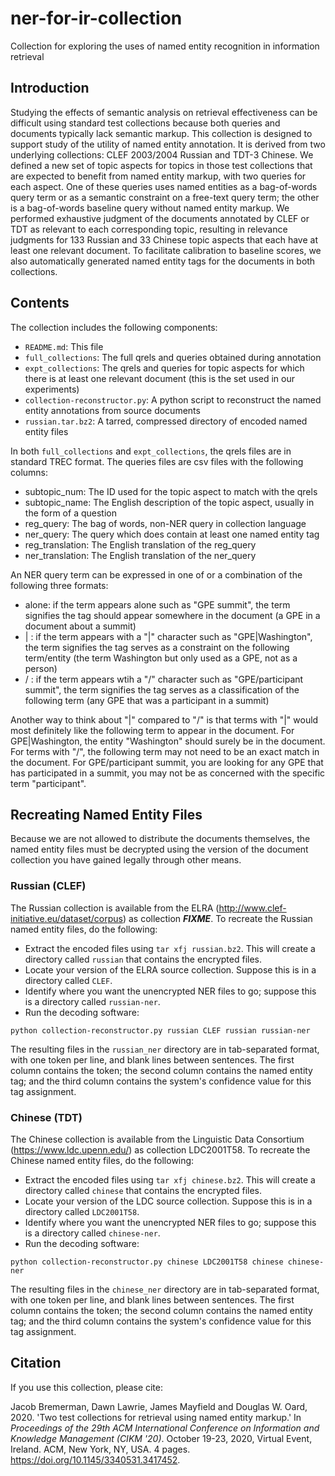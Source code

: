 # ner-for-ir-collection
Collection for exploring the uses of named entity recognition in information retrieval

## Introduction

Studying the effects of semantic analysis on retrieval effectiveness can be difficult using standard test collections because both queries and documents typically lack semantic markup. This collection is designed to support study of the utility of named entity annotation. It is derived from two underlying collections: CLEF 2003/2004 Russian and TDT-3 Chinese.  We defined a new set of topic aspects for topics in those test collections that are expected to benefit from named entity markup, with two queries for each aspect.  One of these queries uses named entities as a bag-of-words query term or as a semantic constraint on a free-text query term; the other is a bag-of-words baseline query without named entity markup. We performed exhaustive judgment of the documents annotated by CLEF or TDT as relevant to each corresponding topic, resulting in relevance judgments for 133 Russian and 33 Chinese topic aspects that each have at least one relevant document. To facilitate calibration to baseline scores, we also automatically generated named entity tags for the documents in both collections.

## Contents

The collection includes the following components:

* ```README.md```: This file
* ```full_collections```: The full qrels and queries obtained during annotation
* ```expt_collections```: The qrels and queries for topic aspects for which there is at least one relevant document (this is the set used in our experiments)
* ```collection-reconstructor.py```: A python script to reconstruct the named entity annotations from source documents
* ```russian.tar.bz2```: A tarred, compressed directory of encoded named entity files

In both ```full_collections``` and ```expt_collections```, the qrels files are in standard TREC format. The queries files are csv files with the following columns:

* subtopic_num: The ID used for the topic aspect to match with the qrels
* subtopic_name: The English description of the topic aspect, usually in the form of a question
* reg_query: The bag of words, non-NER query in collection language
* ner_query: The query which does contain at least one named entity tag
* reg_translation: The English translation of the reg_query
* ner_translation: The English translation of the ner_query

An NER query term can be expressed in one of or a combination of the following three formats:

* alone: if the term appears alone such as "GPE summit", the term signifies the tag should appear somewhere in the document (a GPE in a document about a summit)
* | : if the term appears with a "|" character such as "GPE|Washington", the term signifies the tag serves as a constraint on the following term/entity (the term Washington but only used as a GPE, not as a person)
* / : if the term appears wtih a "/" character such as "GPE/participant summit", the term signifies the tag serves as a classification of the following term (any GPE that was a participant in a summit)

Another way to think about "|" compared to "/" is that terms with "|" would most definitely like the following term to appear in the document.  For GPE|Washington, the entity "Washington" should surely be in the document.  For terms with "/", the following term may not need to be an exact match in the document.  For GPE/participant summit, you are looking for any GPE that has participated in a summit, you may not be as concerned with the specific term "participant".

## Recreating Named Entity Files

Because we are not allowed to distribute the documents themselves, the named entity files must be decrypted using the version of the document collection you have gained legally through other means. 

### Russian (CLEF)

The Russian collection is available from the ELRA (http://www.clef-initiative.eu/dataset/corpus) as collection ***FIXME***. To recreate the Russian named entity files, do the following:

* Extract the encoded files using ```tar xfj russian.bz2```. This will create a directory called ```russian``` that contains the encrypted files.
* Locate your version of the ELRA source collection. Suppose this is in a directory called ```CLEF```.
* Identify where you want the unencrypted NER files to go; suppose this is a directory called ```russian-ner```.
* Run the decoding software:

```
python collection-reconstructor.py russian CLEF russian russian-ner
```
The resulting files in the ```russian_ner``` directory are in tab-separated format, with one token per line, and blank lines between sentences. The first column contains the token; the second column contains the named entity tag; and the third column contains the system's confidence value for this tag assignment.

### Chinese (TDT)

The Chinese collection is available from the Linguistic Data Consortium (https://www.ldc.upenn.edu/) as collection LDC2001T58. To recreate the Chinese named entity files, do the following:

* Extract the encoded files using ```tar xfj chinese.bz2```. This will create a directory called ```chinese``` that contains the encrypted files.
* Locate your version of the LDC source collection. Suppose this is in a directory called ```LDC2001T58```.
* Identify where you want the unencrypted NER files to go; suppose this is a directory called ```chinese-ner```.
* Run the decoding software:

```
python collection-reconstructor.py chinese LDC2001T58 chinese chinese-ner
```
The resulting files in the ```chinese_ner``` directory are in tab-separated format, with one token per line, and blank lines between sentences. The first column contains the token; the second column contains the named entity tag; and the third column contains the system's confidence value for this tag assignment.


## Citation

If you use this collection, please cite:

Jacob Bremerman, Dawn Lawrie, James Mayfield and Douglas W. Oard, 2020. 'Two test collections for retrieval using named entity markup.' In *Proceedings of the 29th ACM International Conference on Information and Knowledge Management (CIKM '20)*. October 19-23, 2020, Virtual Event, Ireland. ACM, New York, NY, USA. 4 pages. <https://doi.org/10.1145/3340531.3417452>.
